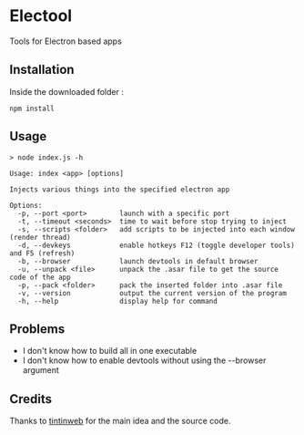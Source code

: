 # Electool

Tools for Electron based apps

## Installation

Inside the downloaded folder :

```batch
npm install
```

## Usage

```batch
> node index.js -h

Usage: index <app> [options]

Injects various things into the specified electron app

Options:
  -p, --port <port>        launch with a specific port
  -t, --timeout <seconds>  time to wait before stop trying to inject
  -s, --scripts <folder>   add scripts to be injected into each window (render thread)
  -d, --devkeys            enable hotkeys F12 (toggle developer tools) and F5 (refresh)
  -b, --browser            launch devtools in default browser
  -u, --unpack <file>      unpack the .asar file to get the source code of the app
  -p, --pack <folder>      pack the inserted folder into .asar file
  -v, --version            output the current version of the program
  -h, --help               display help for command
```

## Problems

- I don't know how to build all in one executable
- I don't know how to enable devtools without using the --browser argument

## Credits

Thanks to [tintinweb](https://github.com/tintinweb/electron-inject) for the main idea and the source code.